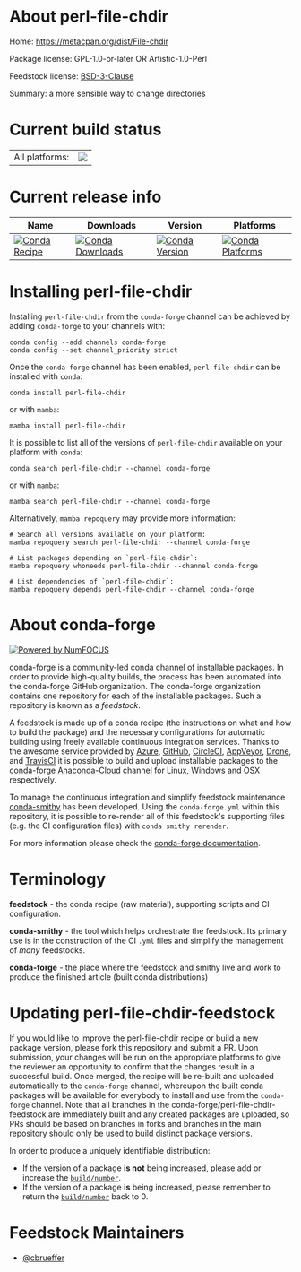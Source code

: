 About perl-file-chdir
=====================

Home: https://metacpan.org/dist/File-chdir

Package license: GPL-1.0-or-later OR Artistic-1.0-Perl

Feedstock license: [BSD-3-Clause](https://github.com/conda-forge/perl-file-chdir-feedstock/blob/main/LICENSE.txt)

Summary: a more sensible way to change directories

Current build status
====================


<table><tr><td>All platforms:</td>
    <td>
      <a href="https://dev.azure.com/conda-forge/feedstock-builds/_build/latest?definitionId=17010&branchName=main">
        <img src="https://dev.azure.com/conda-forge/feedstock-builds/_apis/build/status/perl-file-chdir-feedstock?branchName=main">
      </a>
    </td>
  </tr>
</table>

Current release info
====================

| Name | Downloads | Version | Platforms |
| --- | --- | --- | --- |
| [![Conda Recipe](https://img.shields.io/badge/recipe-perl--file--chdir-green.svg)](https://anaconda.org/conda-forge/perl-file-chdir) | [![Conda Downloads](https://img.shields.io/conda/dn/conda-forge/perl-file-chdir.svg)](https://anaconda.org/conda-forge/perl-file-chdir) | [![Conda Version](https://img.shields.io/conda/vn/conda-forge/perl-file-chdir.svg)](https://anaconda.org/conda-forge/perl-file-chdir) | [![Conda Platforms](https://img.shields.io/conda/pn/conda-forge/perl-file-chdir.svg)](https://anaconda.org/conda-forge/perl-file-chdir) |

Installing perl-file-chdir
==========================

Installing `perl-file-chdir` from the `conda-forge` channel can be achieved by adding `conda-forge` to your channels with:

```
conda config --add channels conda-forge
conda config --set channel_priority strict
```

Once the `conda-forge` channel has been enabled, `perl-file-chdir` can be installed with `conda`:

```
conda install perl-file-chdir
```

or with `mamba`:

```
mamba install perl-file-chdir
```

It is possible to list all of the versions of `perl-file-chdir` available on your platform with `conda`:

```
conda search perl-file-chdir --channel conda-forge
```

or with `mamba`:

```
mamba search perl-file-chdir --channel conda-forge
```

Alternatively, `mamba repoquery` may provide more information:

```
# Search all versions available on your platform:
mamba repoquery search perl-file-chdir --channel conda-forge

# List packages depending on `perl-file-chdir`:
mamba repoquery whoneeds perl-file-chdir --channel conda-forge

# List dependencies of `perl-file-chdir`:
mamba repoquery depends perl-file-chdir --channel conda-forge
```


About conda-forge
=================

[![Powered by
NumFOCUS](https://img.shields.io/badge/powered%20by-NumFOCUS-orange.svg?style=flat&colorA=E1523D&colorB=007D8A)](https://numfocus.org)

conda-forge is a community-led conda channel of installable packages.
In order to provide high-quality builds, the process has been automated into the
conda-forge GitHub organization. The conda-forge organization contains one repository
for each of the installable packages. Such a repository is known as a *feedstock*.

A feedstock is made up of a conda recipe (the instructions on what and how to build
the package) and the necessary configurations for automatic building using freely
available continuous integration services. Thanks to the awesome service provided by
[Azure](https://azure.microsoft.com/en-us/services/devops/), [GitHub](https://github.com/),
[CircleCI](https://circleci.com/), [AppVeyor](https://www.appveyor.com/),
[Drone](https://cloud.drone.io/welcome), and [TravisCI](https://travis-ci.com/)
it is possible to build and upload installable packages to the
[conda-forge](https://anaconda.org/conda-forge) [Anaconda-Cloud](https://anaconda.org/)
channel for Linux, Windows and OSX respectively.

To manage the continuous integration and simplify feedstock maintenance
[conda-smithy](https://github.com/conda-forge/conda-smithy) has been developed.
Using the ``conda-forge.yml`` within this repository, it is possible to re-render all of
this feedstock's supporting files (e.g. the CI configuration files) with ``conda smithy rerender``.

For more information please check the [conda-forge documentation](https://conda-forge.org/docs/).

Terminology
===========

**feedstock** - the conda recipe (raw material), supporting scripts and CI configuration.

**conda-smithy** - the tool which helps orchestrate the feedstock.
                   Its primary use is in the construction of the CI ``.yml`` files
                   and simplify the management of *many* feedstocks.

**conda-forge** - the place where the feedstock and smithy live and work to
                  produce the finished article (built conda distributions)


Updating perl-file-chdir-feedstock
==================================

If you would like to improve the perl-file-chdir recipe or build a new
package version, please fork this repository and submit a PR. Upon submission,
your changes will be run on the appropriate platforms to give the reviewer an
opportunity to confirm that the changes result in a successful build. Once
merged, the recipe will be re-built and uploaded automatically to the
`conda-forge` channel, whereupon the built conda packages will be available for
everybody to install and use from the `conda-forge` channel.
Note that all branches in the conda-forge/perl-file-chdir-feedstock are
immediately built and any created packages are uploaded, so PRs should be based
on branches in forks and branches in the main repository should only be used to
build distinct package versions.

In order to produce a uniquely identifiable distribution:
 * If the version of a package **is not** being increased, please add or increase
   the [``build/number``](https://docs.conda.io/projects/conda-build/en/latest/resources/define-metadata.html#build-number-and-string).
 * If the version of a package **is** being increased, please remember to return
   the [``build/number``](https://docs.conda.io/projects/conda-build/en/latest/resources/define-metadata.html#build-number-and-string)
   back to 0.

Feedstock Maintainers
=====================

* [@cbrueffer](https://github.com/cbrueffer/)

